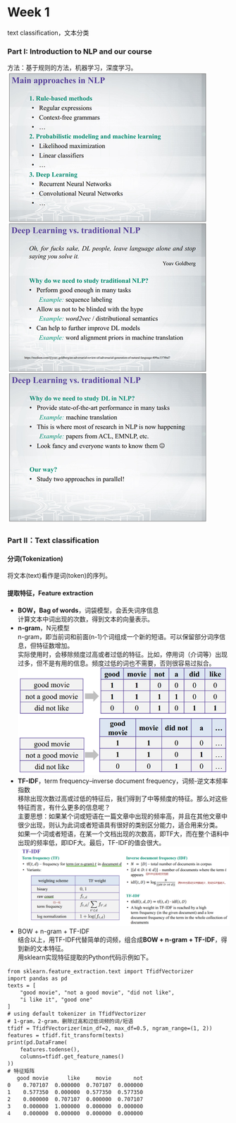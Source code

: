 # Week 1
text classification，文本分类

### Part I: Introduction to NLP and our course
方法：基于规则的方法，机器学习，深度学习。  
![course_content](./graph/week1_1_1.png)

### Part II：Text classification
#### 分词(Tokenization)  
将文本(text)看作是词(token)的序列。

#### 提取特征，Feature extraction
- **BOW，Bag of words**，词袋模型，会丢失词序信息  
计算文本中词出现的次数，得到文本的向量表示。
- **n-gram**，N元模型  
n-gram，即当前词和前面(n-1)个词组成一个新的短语。可以保留部分词序信息，但特征数增加。  
实际使用时，会移除频度过高或者过低的特征。比如，停用词（介词等）出现过多，但不是有用的信息。频度过低的词也不需要，否则很容易过拟合。  
![](./graph/bow_ngram.png)
- **TF-IDF**，term frequency–inverse document frequency，词频-逆文本频率指数  
移除出现次数过高或过低的特征后，我们得到了中等频度的特征。那么对这些特征而言，有什么更多的信息呢？  
主要思想：如果某个词或短语在一篇文章中出现的频率高，并且在其他文章中很少出现，则认为此词或者短语具有很好的类别区分能力，适合用来分类。  
如果一个词或者短语，在某一个文档出现的次数高，即TF大，而在整个语料中出现的频率低，即IDF大。最后，TF-IDF的值会很大。  
![](./graph/tf-idf.png)   
- BOW + n-gram + TF-IDF  
结合以上，用TF-IDF代替简单的词频，组合成**BOW + n-gram + TF-IDF**，得到新的文本特征。    
用sklearn实现特征提取的Python代码示例如下。
```
from sklearn.feature_extraction.text import TfidfVectorizer
import pandas as pd
texts = [
    "good movie", "not a good movie", "did not like",
    "i like it", "good one"
]
# using default tokenizer in TfidfVectorizer
# 1-gram，2-gram，删除过高和过低词频的词/短语
tfidf = TfidfVectorizer(min_df=2, max_df=0.5, ngram_range=(1, 2))
features = tfidf.fit_transform(texts)
print(pd.DataFrame(
    features.todense(),
    columns=tfidf.get_feature_names()
))
# 特征矩阵
   good movie      like     movie       not
0    0.707107  0.000000  0.707107  0.000000
1    0.577350  0.000000  0.577350  0.577350
2    0.000000  0.707107  0.000000  0.707107
3    0.000000  1.000000  0.000000  0.000000
4    0.000000  0.000000  0.000000  0.000000

```

